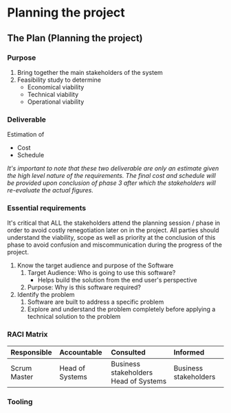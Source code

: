 # Planning the project

## The Plan \(Planning the project\) <a id="design"></a>

### Purpose

1. Bring together the main stakeholders of the system
2. Feasibility study to determine
   * Economical viability
   * Technical viability
   * Operational viability

### Deliverable

Estimation of

* Cost
* Schedule

_It's important to note that these two deliverable are only an estimate given the high level nature of the requirements. The final cost and schedule will be provided upon conclusion of phase 3 after which the stakeholders will re-evaluate the actual figures._

### Essential requirements

It's critical that ALL the stakeholders attend the planning session / phase in order to avoid costly renegotiation later on in the project. All parties should understand the viability, scope as well as priority at the conclusion of this phase to avoid confusion and miscommunication during the progress of the project.

1. Know the target audience and purpose of the Software
   1. Target Audience: Who is going to use this software?
      * Helps build the solution from the end user's perspective
   2. Purpose: Why is this software required?
2. Identify the problem
   1. Software are built to address a specific problem
   2. Explore and understand the problem completely before applying a technical solution to the problem

### RACI Matrix

| Responsible | Accountable | Consulted | Informed |
| :--- | :--- | :--- | :--- |
| Scrum Master | Head of Systems | Business stakeholders Head of Systems | Business stakeholders |

### Tooling

